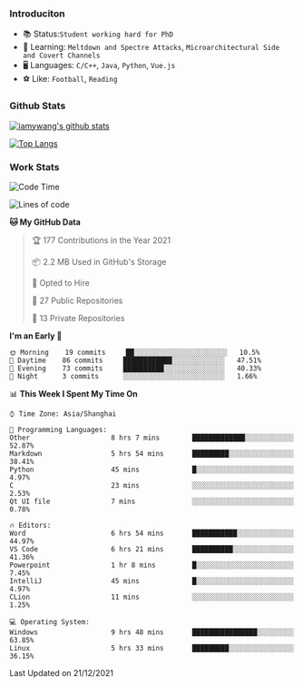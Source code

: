 ### Introduciton

- 📚 Status:`Student working hard for PhD`
- 🔎 Learning: `Meltdown and Spectre Attacks`, `Microarchitectural Side and Covert Channels`
- 🖥️ Languages: `C/C++`, `Java`, `Python`, `Vue.js`
- ⚽ Like: `Football`, `Reading`

### Github Stats

[![iamywang's github stats](https://github-readme-stats.vercel.app/api?username=iamywang&count_private=true&show_icons=true)]()

[![Top Langs](https://github-readme-stats.vercel.app/api/top-langs/?username=iamywang&layout=compact)]()

### Work Stats

<!--START_SECTION:waka-->
![Code Time](http://img.shields.io/badge/Code%20Time-45%20hrs%2043%20mins-blue)

![Lines of code](https://img.shields.io/badge/From%20Hello%20World%20I%27ve%20Written-539%20Thousand%20lines%20of%20code-blue)

**🐱 My GitHub Data** 

> 🏆 177 Contributions in the Year 2021
 > 
> 📦 2.2 MB Used in GitHub's Storage 
 > 
> 💼 Opted to Hire
 > 
> 📜 27 Public Repositories 
 > 
> 🔑 13 Private Repositories  
 > 
**I'm an Early 🐤** 

```text
🌞 Morning    19 commits     ██░░░░░░░░░░░░░░░░░░░░░░░   10.5% 
🌆 Daytime    86 commits     ████████████░░░░░░░░░░░░░   47.51% 
🌃 Evening    73 commits     ██████████░░░░░░░░░░░░░░░   40.33% 
🌙 Night      3 commits      ░░░░░░░░░░░░░░░░░░░░░░░░░   1.66%

```


📊 **This Week I Spent My Time On** 

```text
⌚︎ Time Zone: Asia/Shanghai

💬 Programming Languages: 
Other                    8 hrs 7 mins        █████████████░░░░░░░░░░░░   52.87% 
Markdown                 5 hrs 54 mins       █████████░░░░░░░░░░░░░░░░   38.41% 
Python                   45 mins             █░░░░░░░░░░░░░░░░░░░░░░░░   4.97% 
C                        23 mins             ░░░░░░░░░░░░░░░░░░░░░░░░░   2.53% 
Qt UI file               7 mins              ░░░░░░░░░░░░░░░░░░░░░░░░░   0.78%

🔥 Editors: 
Word                     6 hrs 54 mins       ███████████░░░░░░░░░░░░░░   44.97% 
VS Code                  6 hrs 21 mins       ██████████░░░░░░░░░░░░░░░   41.36% 
Powerpoint               1 hr 8 mins         █░░░░░░░░░░░░░░░░░░░░░░░░   7.45% 
IntelliJ                 45 mins             █░░░░░░░░░░░░░░░░░░░░░░░░   4.97% 
CLion                    11 mins             ░░░░░░░░░░░░░░░░░░░░░░░░░   1.25%

💻 Operating System: 
Windows                  9 hrs 48 mins       ████████████████░░░░░░░░░   63.85% 
Linux                    5 hrs 33 mins       █████████░░░░░░░░░░░░░░░░   36.15%

```


 Last Updated on 21/12/2021
<!--END_SECTION:waka-->
